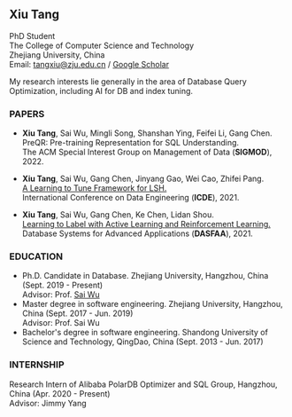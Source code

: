 ## Xiu Tang

PhD Student  
The College of Computer Science and Technology  
Zhejiang University, China  
Email: tangxiu@zju.edu.cn / [Google Scholar](https://scholar.google.com/citations?hl=zh-CN&user=INkJByIAAAAJ)  

My research interests lie generally in the area of Database Query Optimization, including AI for DB and index tuning.

### PAPERS

- **Xiu Tang**, Sai Wu, Mingli Song, Shanshan Ying, Feifei Li, Gang Chen.  
  PreQR: Pre-training Representation for SQL Understanding.  
  The ACM Special Interest Group on Management of Data (**SIGMOD**), 2022.  
  
- **Xiu Tang**, Sai Wu, Gang Chen, Jinyang Gao, Wei Cao, Zhifei Pang.  
  [A Learning to Tune Framework for LSH.](https://ieeexplore.ieee.org/document/9458776)  
  International Conference on Data Engineering (**ICDE**), 2021.  
  
- **Xiu Tang**, Sai Wu, Gang Chen, Ke Chen, Lidan Shou.  
  [Learning to Label with Active Learning and Reinforcement Learning.](https://link.springer.com/chapter/10.1007/978-3-030-73197-7_36)  
  Database Systems for Advanced Applications (**DASFAA**), 2021.  

### EDUCATION

- Ph.D. Candidate in Database. Zhejiang University, Hangzhou, China (Sept. 2019 - Present)  
  Advisor: Prof. [Sai Wu](https://scholar.google.com/citations?hl=zh-CN&user=RMaqDKAAAAAJ)  
- Master degree in software engineering. Zhejiang University, Hangzhou, China (Sept. 2017 - Jun. 2019)  
  Advisor: Prof. Sai Wu  
- Bachelor's degree in software engineering. Shandong University of Science and Technology, QingDao, China (Sept. 2013 - Jun. 2017)  

### INTERNSHIP
Research Intern of Alibaba PolarDB Optimizer and SQL Group, Hangzhou, China (Apr. 2020 - Present)   
Advisor: Jimmy Yang
